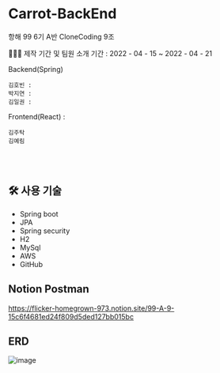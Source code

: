 # Carrot-BackEnd
항해 99 6기 A반 CloneCoding 9조

🧑🏻‍💻 제작 기간 및 팀원 소개
기간 : 2022 - 04 - 15 ~ 2022 - 04 - 21   

Backend(Spring)

    김호빈 : 
    박지연 : 
    김일권 : 

Frontend(React) : 

    김주탁
    김예림



<br>

<br>

## 🛠 사용 기술

- Spring boot
- JPA
- Spring security
- H2
- MySql
- AWS
- GitHub


## Notion Postman
https://flicker-homegrown-973.notion.site/99-A-9-15c6f4681ed24f809d5ded127bb015bc

## ERD

![image](https://user-images.githubusercontent.com/40729223/163559551-63e23079-b878-4db2-913e-a997891bac3d.png)



